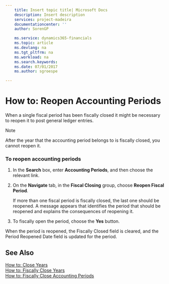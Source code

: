 ```yaml
---
    title: Insert topic title| Microsoft Docs
    description: Insert description
    services: project-madeira
    documentationcenter: ''
    author: SorenGP

    ms.service: dynamics365-financials
    ms.topic: article
    ms.devlang: na
    ms.tgt_pltfrm: na
    ms.workload: na
    ms.search.keywords:
    ms.date: 07/01/2017
    ms.author: sgroespe

---
```

# How to: Reopen Accounting Periods
When a single fiscal period has been fiscally closed it might be necessary to reopen it to post general ledger entries.  
  
> [!NOTE]  
>  After the year that the accounting period belongs to is fiscally closed, you cannot reopen it.  
  
### To reopen accounting periods  
  
1.  In the **Search** box, enter **Accounting Periods**, and then choose the relevant link.  
  
2.  On the **Navigate** tab, in the **Fiscal Closing** group, choose **Reopen Fiscal Period**.  
  
     If more than one fiscal period is fiscally closed, the last one should be reopened. A message appears that identifies the period that should be reopened and explains the consequences of reopening it.  
  
3.  To fiscally open the period, choose the **Yes** button.  
  
 When the period is reopened, the Fiscally Closed field is cleared, and the Period Reopened Date field is updated for the period.  
  
## See Also  
 [How to: Close Years](how-to-close-years.md)   
 [How to: Fiscally Close Years](how-to-fiscally-close-years.md)   
 [How to: Fiscally Close Accounting Periods](how-to-fiscally-close-accounting-periods.md)